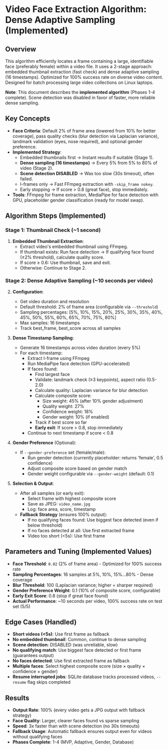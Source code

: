 # Video Face Extraction Algorithm: Dense Adaptive Sampling (Implemented)

## Overview
This algorithm efficiently locates a frame containing a large, identifiable face (preferably female) within a video file. It uses a 2-stage approach: embedded thumbnail extraction (fast check) and dense adaptive sampling (16 timestamps). Optimized for 100% success rate on diverse video content. Designed for batch processing large video collections on Linux laptops.

**Note**: This document describes the **implemented algorithm** (Phases 1-4 complete). Scene detection was disabled in favor of faster, more reliable dense sampling.

## Key Concepts
- **Face Criteria**: Default 2% of frame area (lowered from 10% for better coverage), pass quality checks (blur detection via Laplacian variance), landmark validation (eyes, nose required), and optional gender preference.
- **Implemented Strategy**:
  - Embedded thumbnails first → Instant results if suitable (Stage 1).
  - **Dense sampling (16 timestamps)** → Every 5% from 5% to 80% of video (Stage 2).
  - **Scene detection DISABLED** → Was too slow (30s timeout), often failed.
  - I-frames only → Fast FFmpeg extraction with `-skip_frame nokey`.
  - Early stopping → If score > 0.8 (great face), stop immediately.
- **Tools**: FFmpeg for frame extraction, MediaPipe for face detection with GPU, placeholder gender classification (ready for model swap).

## Algorithm Steps (Implemented)

### Stage 1: Thumbnail Check (~1 second)
1. **Embedded Thumbnail Extraction**:
   - Extract video's embedded thumbnail using FFmpeg.
   - If thumbnail exists: Run face detection → If qualifying face found (≥2% threshold), calculate quality score.
   - If score ≥ 0.6: Use thumbnail, save and exit.
   - Otherwise: Continue to Stage 2.

### Stage 2: Dense Adaptive Sampling (~10 seconds per video)

2. **Configuration**:
   - Get video duration and resolution
   - Default threshold: 2% of frame area (configurable via `--threshold`)
   - Sampling percentages: [5%, 10%, 15%, 20%, 25%, 30%, 35%, 40%, 45%, 50%, 55%, 60%, 65%, 70%, 75%, 80%]
   - Max samples: 16 timestamps
   - Track best_frame, best_score across all samples

3. **Dense Timestamp Sampling**:
   - Generate 16 timestamps across video duration (every 5%)
   - For each timestamp:
     - Extract I-frame using FFmpeg
     - Run MediaPipe face detection (GPU-accelerated)
     - If faces found:
       - Find largest face
       - Validate: landmark check (≥3 keypoints), aspect ratio (0.5-2.0)
       - Calculate quality: Laplacian variance for blur detection
       - Calculate composite score:
         - Size weight: 45% (after 10% gender adjustment)
         - Quality weight: 27%
         - Confidence weight: 18%
         - Gender weight: 10% (if enabled)
       - Track if best score so far
       - **Early exit**: If score > 0.8, stop immediately
     - Continue to next timestamp if score < 0.8

4. **Gender Preference** (Optional):
   - If `--gender-preference` set (female/male):
     - Run gender detection (currently placeholder: returns 'female', 0.5 confidence)
     - Adjust composite score based on gender match
     - Gender weight configurable via `--gender-weight` (default: 0.1)

5. **Selection & Output**:
   - After all samples (or early exit):
     - Select frame with highest composite score
     - Save as JPEG: `video_name.jpg`
     - Log: face area, score, timestamp
   - **Fallback Strategy** (ensures 100% output):
     - If no qualifying faces found: Use biggest face detected (even if below threshold)
     - If no faces detected at all: Use first extracted frame
     - Video too short (<5s): Use first frame

## Parameters and Tuning (Implemented Values)
- **Face Threshold**: `0.02` (2% of frame area) - Optimized for 100% success rate
- **Sampling Percentages**: 16 samples at 5%, 10%, 15%...80% - Dense coverage
- **Blur Threshold**: 100 (Laplacian variance; higher = sharper required)
- **Gender Preference Weight**: 0.1 (10% of composite score, configurable)
- **Early Exit Score**: 0.8 (stop if great face found)
- **Actual Performance**: ~10 seconds per video, 100% success rate on test set (5/5)

## Edge Cases (Handled)
- **Short videos (<5s)**: Use first frame as fallback
- **No embedded thumbnail**: Common, continue to dense sampling
- **Scene detection**: DISABLED (was unreliable, slow)
- **No qualifying match**: Use biggest face detected or first frame (guarantees output)
- **No faces detected**: Use first extracted frame as fallback
- **Multiple faces**: Select highest composite score (size × quality × confidence × gender)
- **Resume interrupted jobs**: SQLite database tracks processed videos, `--resume` flag skips completed

## Results
- **Output Rate**: 100% (every video gets a JPG output with fallback strategy)
- **Face Quality**: Larger, clearer faces found vs sparse sampling
- **Speed**: 3x faster than with scene detection (no 30s timeouts)
- **Fallback Usage**: Automatic fallback ensures output even for videos without qualifying faces
- **Phases Complete**: 1-4 (MVP, Adaptive, Gender, Database)
